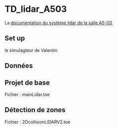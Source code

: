 # TD_lidar_A503

La [documentation du système lidar de la salle A5-03](https://www.notion.so/Documentation-du-syst-me-de-tracking-LiDAR-l-atelier-num-rique-691a27efb6aa4253a0eff5b101708021).

## Set up

le simulagteur de Valentin

## Données

## Projet de base

Fichier : mainLidar.toe

## Détection de zones

Fichier : 2DcollisionLIDARV2.toe




